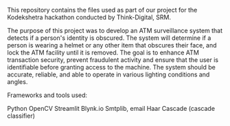 This repository contains the files used as part of our project for the Kodekshetra hackathon conducted by Think-Digital, SRM.

The purpose of this project was to develop an ATM surveillance system that detects if a person's identity is obscured. The system will determine if a person is wearing a helmet or any other item that obscures their face, and lock the ATM facility until it is removed. The goal is to enhance ATM transaction security, prevent fraudulent activity and ensure that the user is identifiable before granting access to the machine. The system should be accurate, reliable, and able to operate in various lighting conditions and angles.

Frameworks and tools used:

Python
OpenCV
Streamlit
Blynk.io
Smtplib, email
Haar Cascade (cascade classifier)
